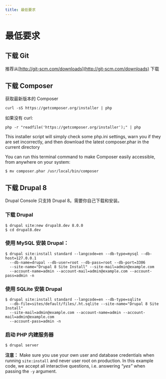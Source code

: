 ```yaml
---
title: 最低要求
---
```

# 最低要求

## 下载 Git
推荐从[http://git-scm.com/downloads](http://git-scm.com/downloads) 下载

## 下载 Composer

获取最新版本的 Composer
```
curl -sS https://getcomposer.org/installer | php
```
如果没有 curl:
```
php -r "readfile('https://getcomposer.org/installer');" | php
```
This installer script will simply check some php.ini settings, warn you if they are set incorrectly, and then download the latest composer.phar in the current directory

You can run this terminal command to make Composer easily accessible, from anywhere on your system:
```
$ mv composer.phar /usr/local/bin/composer
```

## 下载 Drupal 8
Drupal Console 只支持 Drupal 8。需要你自己下载和安装。

### 下载 Drupal
```
$ drupal site:new drupal8.dev 8.0.0
$ cd drupal8.dev
```
### 使用 MySQL 安装 Drupal：
```
$ drupal site:install standard --langcode=en --db-type=mysql --db-host=127.0.0.1 
  --db-name=drupal --db-user=root --db-pass=root --db-port=3306 
  --site-name="Drupal 8 Site Install" --site-mail=admin@example.com 
  --account-name=admin --account-mail=admin@example.com --account-pass=admin -n
```
### 使用 SQLite 安装 Drupal
```
$ drupal site:install standard --langcode=en --db-type=sqlite 
  --db-file=sites/default/files/.ht.sqlite --site-name="Drupal 8 Site Install" 
  --site-mail=admin@example.com --account-name=admin --account-mail=admin@example.com
  --account-pass=admin -n
```
### 启动 PHP 内建服务器
```
$ drupal server
```
**注意：** Make sure you use your own user and database credentials when running `site:install` and never user root on production. In this example code, we accept all interactive questions, i.e. answering *“yes”* when passing the `-y` argument.
